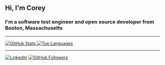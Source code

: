 ## Hi, I'm Corey

### I'm a software test engineer and open source developer from Boston, Massachusetts

----

<div align="left">
  <a href="https://github.com/cgoldberg">
    <img
      src="https://github-readme-stats.vercel.app/api?username=cgoldberg&show_icons=true&include_all_commits=true&hide_rank=true&show=reviews&hide=contribs"
      alt="GitHub Stats"
      align="top"
    />
    <img
      src="https://github-readme-stats.vercel.app/api/top-langs?username=cgoldberg&layout=compact"
      alt="Top Languages"
      align="top"
    />
  </a>
</div>

----

[![LinkedIn](https://custom-icon-badges.demolab.com/badge/LinkedIn-0A66C2?logo=linkedin-white&logoColor=fff)](http://linkedin.com/in/cgoldberg)
[![GitHub Followers](https://img.shields.io/github/followers/cgoldberg?label=Follow&style=social)](https://github.com/cgoldberg)
